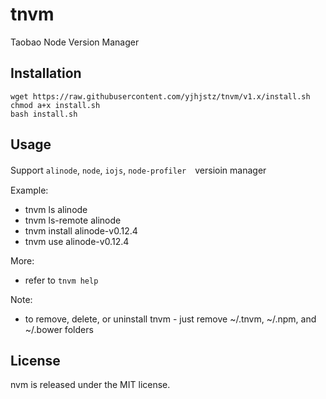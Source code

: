 # tnvm
Taobao Node Version Manager

## Installation
```shell
wget https://raw.githubusercontent.com/yjhjstz/tnvm/v1.x/install.sh
chmod a+x install.sh 
bash install.sh
```

## Usage
Support `alinode`, `node`, `iojs`, `node-profiler`　versioin manager

Example:
 * tnvm ls alinode
 * tnvm ls-remote alinode
 * tnvm install alinode-v0.12.4
 * tnvm use alinode-v0.12.4

More:
 * refer to `tnvm help`

Note:
  * to remove, delete, or uninstall tnvm - just remove ~/.tnvm, ~/.npm, and ~/.bower folders


## License

nvm is released under the MIT license.
